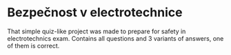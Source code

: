 # Bezpečnost v electrotechnice

That simple quiz-like project was made to prepare for safety in electrotechnics exam. Contains all questions and 3 variants of answers, one of them is correct.
